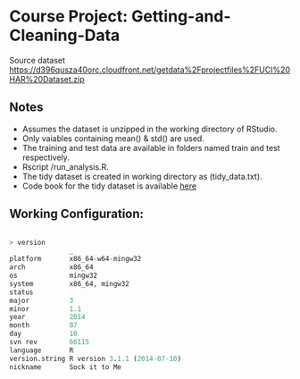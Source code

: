 Course Project: Getting-and-Cleaning-Data
=========================
Source dataset https://d396qusza40orc.cloudfront.net/getdata%2Fprojectfiles%2FUCI%20HAR%20Dataset.zip

## Notes
*  Assumes the dataset is unzipped in the working directory of RStudio.
*  Only vaiables containing mean() & std() are used.
*  The training and test data are available in folders named  train  and  test  respectively.
*  Rscript <path to>/run_analysis.R.
*  The tidy dataset is created in working directory as (tidy_data.txt).
*  Code book for the tidy dataset is available [here](codebook.md)

## Working Configuration:

```R

> version
               _                           
platform       x86_64-w64-mingw32          
arch           x86_64                      
os             mingw32                     
system         x86_64, mingw32             
status                                     
major          3                           
minor          1.1                         
year           2014                        
month          07                          
day            10                          
svn rev        66115                       
language       R                           
version.string R version 3.1.1 (2014-07-10)
nickname       Sock it to Me               
```
